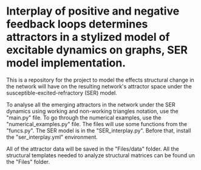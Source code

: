 # Interplay of positive and negative feedback loops determines attractors in a stylized model of excitable dynamics on graphs, SER model implementation.

This is a repository for the project to model the effects structural change in the network will have on the resulting network's attractor space under the susceptible-excited-refractory (SER) model. 

To analyse all the emerging attractors in the network under the SER dynamics using working and non-working triangles notation, use the "main.py" file. To go through the numerical examples, use the "numerical_examples.py" file. The files will use some functions from the "funcs.py". The SER model is in the "SER_interplay.py". Before that, install the "ser_interplay.yml" environment. 

All of the attractor data will be saved in the "Files/data" folder. All the structural templates needed to analyze structural matrices can be found un the "Files" folder. 
